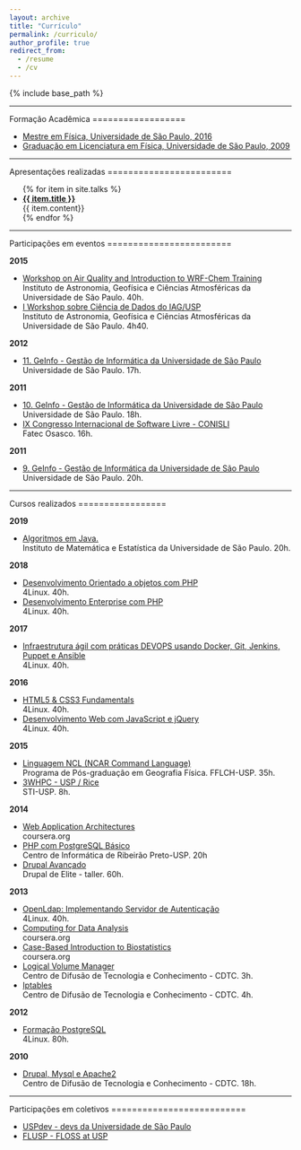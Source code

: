 ```yaml
---
layout: archive
title: "Currículo"
permalink: /curriculo/
author_profile: true
redirect_from:
  - /resume
  - /cv
---
```


{% include base_path %}

<hr />
Formação Acadêmica
==================

<ul>
  <li> <a href="http://www.teses.usp.br/teses/disponiveis/43/43134/tde-20072016-161023/publico/mestradoThiagoGomesVerissimo2016IFUSP.pdf">
    Mestre em Física, Universidade de São Paulo, 2016
    <i class="fa fa-file-pdf-o"></i></a>
  </li>
  <li> <a href="#">
    Graduação em Licenciatura em Física, Universidade de São Paulo, 2009
    <i class="fa fa-file-pdf-o"></i></a>
  </li>
</ul>

<hr />
Apresentações realizadas
========================

<ul>
    {% for item in site.talks %}
        <li> <b> <a href="{{ item.slides }}">{{ item.title }} <i class="fa fa-link"></i> </a> </b><br> {{ item.content}}</li>
    {% endfor %}
</ul>

<hr />
Participações em eventos
========================

<b>2015</b>
<ul>
  <li> <a href="{{base_path}}/files/certificados/eventos/2015/wrf.pdf">
    Workshop on Air Quality and Introduction to WRF-Chem Training
    <i class="fa fa-file-pdf-o"></i></a>
    <br> Instituto de Astronomia, Geofísica e Ciências Atmosféricas da Universidade de São Paulo. 40h.
  </li>

  <li> <a href="{{base_path}}/files/certificados/eventos/2015/iag-bigdata.pdf">
    I Workshop sobre Ciência de Dados do IAG/USP 
    <i class="fa fa-file-pdf-o"></i></a>
    <br> Instituto de Astronomia, Geofísica e Ciências Atmosféricas da Universidade de São Paulo. 4h40.
  </li>
</ul>

<b>2012</b>
<ul>
  <li> <a href="{{base_path}}/files/certificados/eventos/2012/geinfo.pdf">
    11. GeInfo - Gestão de Informática da Universidade de São Paulo
    <i class="fa fa-file-pdf-o"></i></a>
    <br> Universidade de São Paulo. 17h.
  </li>
</ul>

<b>2011</b>
<ul>
  <li> <a href="{{base_path}}/files/certificados/eventos/2011/GeInfo.pdf">
    10. GeInfo - Gestão de Informática da Universidade de São Paulo
    <i class="fa fa-file-pdf-o"></i></a>
    <br> Universidade de São Paulo. 18h.
  </li>
  <li> <a href="{{base_path}}/files/certificados/eventos/2011/conisli.pdf">
    IX Congresso Internacional de  Software  Livre - CONISLI
    <i class="fa fa-file-pdf-o"></i></a>
    <br> Fatec Osasco. 16h.
  </li>
</ul>

<b>2011</b>
<ul>
  <li> <a href="{{base_path}}/files/certificados/eventos/2010/geinfo.pdf">
    9. GeInfo - Gestão de Informática da Universidade de São Paulo
    <i class="fa fa-file-pdf-o"></i></a>
    <br> Universidade de São Paulo. 20h.
  </li>
</ul>

<hr />
Cursos realizados
=================

<b>2019</b>
<ul>
  <li> <a href="#">
    Algoritmos em Java.
    </a>
    <br> Instituto de Matemática e Estatística  da Universidade de São Paulo. 20h.
  </li>
</ul>

<b>2018</b>
<ul>

  <li> <a href="{{base_path}}/files/certificados/cursos/2018/OO.pdf">
    Desenvolvimento Orientado a objetos com PHP
    <i class="fa fa-file-pdf-o"></i></a>
    <br> 4Linux. 40h.
  </li>

  <li> <a href="{{base_path}}/files/certificados/cursos/2018/php.pdf">
    Desenvolvimento Enterprise com PHP
    <i class="fa fa-file-pdf-o"></i></a>
    <br> 4Linux. 40h.
  </li>

</ul>

<b>2017</b>
<ul>
  <li> <a href="{{base_path}}/files/certificados/cursos/2017/4Linux-devops.pdf">
    Infraestrutura ágil com práticas DEVOPS usando Docker, Git, Jenkins, Puppet e Ansible
    <i class="fa fa-file-pdf-o"></i></a>
    <br> 4Linux. 40h.
  </li>
</ul>

<b>2016</b>
<ul>
  <li> <a href="{{base_path}}/files/certificados/cursos/2016/html.pdf">
    HTML5 & CSS3 Fundamentals
    <i class="fa fa-file-pdf-o"></i></a>
    <br> 4Linux. 40h.
  </li>

  <li> <a href="{{base_path}}/files/certificados/cursos/2016/js.pdf">
    Desenvolvimento Web com JavaScript e jQuery
    <i class="fa fa-file-pdf-o"></i></a>
    <br> 4Linux. 40h.
  </li>

</ul>

<b>2015</b>
<ul>
  <li> <a href="{{base_path}}/files/certificados/cursos/2015/ncl.pdf">
    Linguagem NCL (NCAR Command Language)
    <i class="fa fa-file-pdf-o"></i></a>
    <br> Programa de Pós-graduação em Geografia Física. FFLCH-USP. 35h.
  </li>

  <li> <a href="{{base_path}}/files/certificados/cursos/2015/3WHPC.pdf">
    3WHPC - USP / Rice
    <i class="fa fa-file-pdf-o"></i></a>
    <br> STI-USP. 8h.
  </li>

</ul>

<b>2014</b>
<ul>

  <li> <a href="{{base_path}}/files/certificados/cursos/2014/webapplications.pdf">
    Web Application Architectures
    <i class="fa fa-file-pdf-o"></i></a>
    <br> coursera.org
  </li>

  <li> <a href="{{base_path}}/files/certificados/cursos/2014/cirp.pdf">
    PHP com PostgreSQL Básico
    <i class="fa fa-file-pdf-o"></i></a>
    <br> Centro de Informática de Ribeirão Preto-USP. 20h
  </li>

  <li> <a href="{{base_path}}/files/certificados/cursos/2014/drupal.pdf">
    Drupal Avançado
    <i class="fa fa-file-pdf-o"></i></a>
    <br> Drupal de Elite - taller. 60h.
  </li>

</ul>

<b>2013</b>
<ul>
  <li> <a href="{{base_path}}/files/certificados/cursos/2013/ldap.pdf">
    OpenLdap: Implementando Servidor de Autenticação
    <i class="fa fa-file-pdf-o"></i></a>
    <br> 4Linux. 40h.
  </li>

  <li> <a href="{{base_path}}/files/certificados/cursos/2013/computing_for_data_analysis.pdf">
    Computing for Data Analysis
    <i class="fa fa-file-pdf-o"></i></a>
    <br> coursera.org
  </li>

  <li> <a href="{{base_path}}/files/certificados/cursos/2013/bio.pdf">
    Case-Based Introduction to Biostatistics
    <i class="fa fa-file-pdf-o"></i></a>
    <br> coursera.org
  </li>

  <li> <a href="{{base_path}}/files/certificados/cursos/2013/lvm.png">
    Logical Volume Manager
    <i class="fa fa-file-pdf-o"></i></a>
    <br> Centro de Difusão de Tecnologia e Conhecimento - CDTC. 3h.
  </li>

  <li> <a href="{{base_path}}/files/certificados/cursos/2013/iptables.png">
    Iptables
    <i class="fa fa-file-pdf-o"></i></a>
    <br> Centro de Difusão de Tecnologia e Conhecimento - CDTC. 4h.
  </li>

</ul>

<b>2012</b>
<ul>
  <li> <a href="{{base_path}}/files/certificados/cursos/2012/postgresql.pdf">
    Formação PostgreSQL
    <i class="fa fa-file-pdf-o"></i></a>
    <br> 4Linux. 80h.
  </li>
</ul>

<b>2010</b>
<ul>
  <li> <a href="{{base_path}}/files/certificados/cursos/2010/drupal.png">
    Drupal, Mysql e Apache2
    <i class="fa fa-file-pdf-o"></i></a>
    <br> Centro de Difusão de Tecnologia e Conhecimento - CDTC. 18h.
  </li>
</ul>

<hr />
Participações em coletivos
==========================

<ul>
  <li> <a href="https://uspdev.github.io">USPdev - devs da Universidade de São Paulo</a> </li>
  <li> <a href="https://flusp.ime.usp.br/">FLUSP - FLOSS at USP</a> </li>
</ul>

<!--
<hr />
Publicações
===========

<ul>
   {% for item in site.publications %}
       <li> <a href="{{ item.paperurl }}">{{ item.date |  date: '%Y' }} - {{ item.title }} </a> </li>
   {% endfor %}
</ul>
-->

